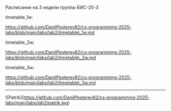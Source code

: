 ﻿Расписание на 3 недели группы БИС-25-3

timetable\_1w:

https://github.com/DanilPesterev82/cs-programming-2025-labs/blob/main/labs/lab2/timetable\_1w.md

timetable\_2w:

https://github.com/DanilPesterev82/cs-programming-2025-labs/blob/main/labs/lab2/timetable\_2w.md

timetable\_3w:

https://github.com/DanilPesterev82/cs-programming-2025-labs/blob/main/labs/lab2/timetable\_3w.md



---



!\[Patrik](https://github.com/DanilPesterev82/cs-programming-2025-labs/main/labs/lab2/patrik.jpg)

